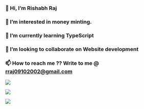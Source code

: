 ### 👋 Hi, I’m Rishabh Raj
### 👀 I’m interested in money minting.
### 🌱 I’m currently learning TypeScript
### 💞️ I’m looking to collaborate on Website development
### 📫 How to reach me ?? Write to me @ rraj09102002@gmail.com

<!---
aerraj/aerraj is a ✨ special ✨ repository because its `README.md` (this file) appears on your GitHub profile.
You can click the Preview link to take a look at your changes.
--->



![](https://github-readme-stats.vercel.app/api?username=aerraj&show_icons=true&theme=vue-dark&locale=en)


![](https://github-readme-stats.vercel.app/api/top-langs/?username=aerraj&layout=compact&theme=vue-dark&locale=en )


![](https://github-readme-streak-stats.herokuapp.com/?user=aerraj&theme=dark&theme=vue-dark)
